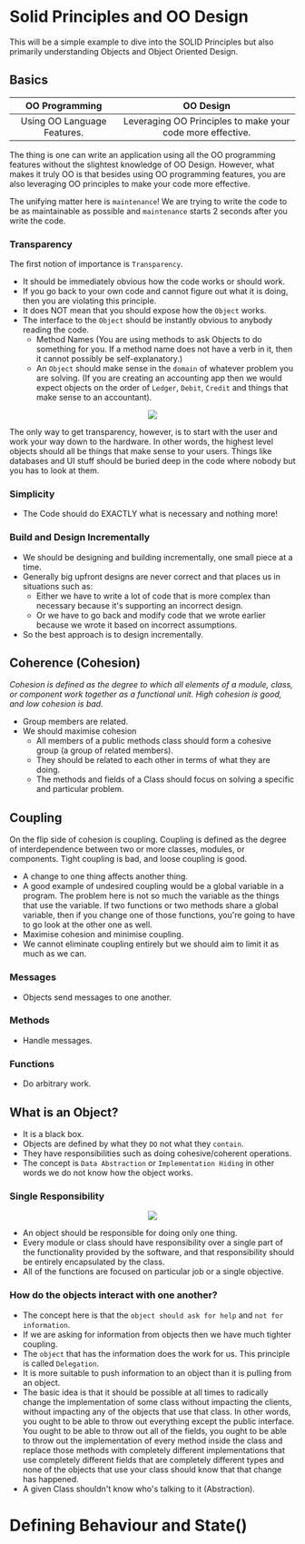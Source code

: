 # Solid Principles and OO Design

This will be a simple example to dive into the SOLID Principles but 
also primarily understanding Objects and Object Oriented Design.

## Basics

OO Programming | OO Design
:---:|:---:
Using OO Language Features. | Leveraging OO Principles to make your code more effective.

The thing is one can write an application using all the OO programming features without 
the slightest knowledge of OO Design. However, what makes it truly OO is that besides using
OO programming features, you are also leveraging OO principles to make your code more 
effective.

The unifying matter here is `maintenance`! We are trying to write the code to be as 
maintainable as possible and `maintenance` starts 2 seconds after you write the code.

### Transparency

The first notion of importance is `Transparency`. 
- It should be immediately obvious how the code works or should work.
- If you go back to your own code and cannot figure out what it is doing, 
then you are violating this principle.
- It does NOT mean that you should expose how the `Object` works.
- The interface to the `Object` should be instantly obvious to anybody reading
the code.
    - Method Names (You are using methods to ask Objects to do something for you. If
    a method name does not have a verb in it, then it cannot possibly be self-explanatory.)
    - An `Object` should make sense in the `domain` of whatever problem you are solving. (If
    you are creating an accounting app then we would expect objects on the order of 
    `Ledger`, `Debit`, `Credit` and things that make sense to an accountant).
    
<p align="center">
    <img src="https://user-images.githubusercontent.com/29547780/33953423-cf8ced24-e02c-11e7-9f56-7c2d8505ee0a.png"></img>
</p>

The only way to get transparency, however, is to start with the user and work your way down 
to the hardware. In other words, the highest level objects should all be things that make sense 
to your users. Things like databases and UI stuff should be buried deep in the code where nobody 
but you has to look at them.

### Simplicity

- The Code should do EXACTLY what is necessary and nothing more!

### Build and Design Incrementally

- We should be designing and building incrementally, one small piece at a time.
- Generally big upfront designs are never correct and that places us in situations such as:
    - Either we have to write a lot of code that is more complex than necessary because it's supporting an incorrect design. 
    - Or we have to go back and modify code that we wrote earlier because we wrote it based on incorrect assumptions.
- So the best approach is to design incrementally.

## Coherence (Cohesion)

*Cohesion is defined as the degree to which all elements of a module, class, or component work together as a functional unit. 
High cohesion is good, and low cohesion is bad.*

- Group members are related.
- We should maximise cohesion
    - All members of a public methods class should form a cohesive group (a group of related members).
    - They should be related to each other in terms of what they are doing.
    - The methods and fields of a Class should focus on solving a specific
    and particular problem.
    
## Coupling

On the flip side of cohesion is coupling. Coupling is defined as the degree of interdependence 
between two or more classes, modules, or components. Tight coupling is bad, and loose coupling is good.

- A change to one thing affects another thing.
- A good example of undesired coupling would be a global variable in a program. The problem here is not so much the 
variable as the things that use the variable. If two functions or two methods share a global variable, then if you 
change one of those functions, you're going to have to go look at the other one as well.
- Maximise cohesion and minimise coupling.
- We cannot eliminate coupling entirely but we should aim to limit it as much
as we can.

### Messages
- Objects send messages to one another.

### Methods
- Handle messages.

### Functions
- Do arbitrary work.

## What is an Object?

- It is a black box.
- Objects are defined by what they `DO` not what they `contain`.
- They have responsibilities such as doing cohesive/coherent operations.
- The concept is `Data Abstraction` or `Implementation Hiding` in other words
we do not know how the object works.

### Single Responsibility

<p align="center">
    <img src="https://user-images.githubusercontent.com/29547780/33959205-9f888aa4-e03e-11e7-8c8d-76ee65319f21.png"></img>
</p>

- An object should be responsible for doing only one thing.
- Every module or class should have responsibility over a single part of the 
functionality provided by the software, and that responsibility should be 
entirely encapsulated by the class.
- All of the functions are focused on particular job or a single objective.

### How do the objects interact with one another?

- The concept here is that the `object should ask for help` and `not for information`.
- If we are asking for information from objects then we have much tighter coupling.
- The `object` that has the information does the work for us. This principle is called
`Delegation`.
- It is more suitable to push information to an object than it is pulling from an object.
-  The basic idea is that it should be possible at all times to radically change the 
implementation of some class without impacting the clients, without impacting any of 
the objects that use that class. In other words, you ought to be able to throw out 
everything except the public interface. You ought to be able to throw out all of the 
fields, you ought to be able to throw out the implementation of every method inside 
the class and replace those methods with completely different implementations that 
use completely different fields that are completely different types and none of the 
objects that use your class should know that that change has happened.
- A given Class shouldn't know who's talking to it (Abstraction).

# Defining Behaviour and State()


